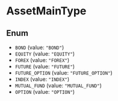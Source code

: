 # AssetMainType

## Enum

* `BOND` (value: `"BOND"`)
* `EQUITY` (value: `"EQUITY"`)
* `FOREX` (value: `"FOREX"`)
* `FUTURE` (value: `"FUTURE"`)
* `FUTURE_OPTION` (value: `"FUTURE_OPTION"`)
* `INDEX` (value: `"INDEX"`)
* `MUTUAL_FUND` (value: `"MUTUAL_FUND"`)
* `OPTION` (value: `"OPTION"`)
